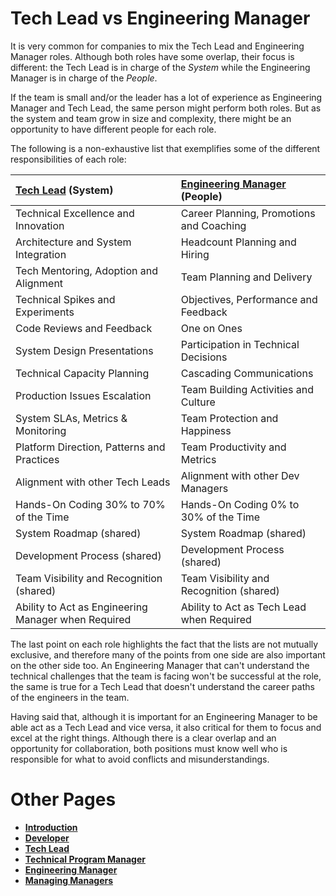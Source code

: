 # Tech Lead vs Engineering Manager

It is very common for companies to mix the Tech Lead and Engineering Manager roles. Although both roles have some overlap, their focus is different: the Tech Lead is in charge of the *System* while the Engineering Manager is in charge of the *People*.

If the team is small and/or the leader has a lot of experience as Engineering Manager and Tech Lead, the same person might perform both roles. But as the system and team grow in size and complexity, there might be an opportunity to have different people for each role.

The following is a non-exhaustive list that exemplifies some of the different responsibilities of each role:

| [Tech Lead](TechLead.md) (System)                   | [Engineering Manager](EngineeringManager.md) (People) |
|:----------------------------------------------------|:------------------------------------------------------|
| Technical Excellence and Innovation                 | Career Planning, Promotions and Coaching              |
| Architecture and System Integration                 | Headcount Planning and Hiring                         |
| Tech Mentoring, Adoption and Alignment              | Team Planning and Delivery                            |
| Technical Spikes and Experiments                    | Objectives, Performance and Feedback                  |
| Code Reviews and Feedback                           | One on Ones                                           |
| System Design Presentations                         | Participation in Technical Decisions                  |
| Technical Capacity Planning                         | Cascading Communications                              |
| Production Issues Escalation                        | Team Building Activities and Culture                  |
| System SLAs, Metrics & Monitoring                   | Team Protection and Happiness                         |
| Platform Direction, Patterns and Practices          | Team Productivity and Metrics                         |
| Alignment with other Tech Leads                     | Alignment with other Dev Managers                     |
| Hands-On Coding 30% to 70% of the Time              | Hands-On Coding 0% to 30% of the Time                 |
| System Roadmap (shared)                             | System Roadmap (shared)                               |
| Development Process (shared)                        | Development Process (shared)                          |
| Team Visibility and Recognition (shared)            | Team Visibility and Recognition (shared)              |
| Ability to Act as Engineering Manager when Required | Ability to Act as Tech Lead when Required             |

The last point on each role highlights the fact that the lists are not mutually exclusive, and therefore many of the points from one side are also important on the other side too. An Engineering Manager that can't understand the technical challenges that the team is facing won't be successful at the role, the same is true for a Tech Lead that doesn't understand the career paths of the engineers in the team. 

Having said that, although it is important for an Engineering Manager to be able act as a Tech Lead and vice versa, it also critical for them to focus and excel at the right things. Although there is a clear overlap and an opportunity for collaboration, both positions must know well who is responsible for what to avoid conflicts and misunderstandings.


# Other Pages

* [**Introduction**](README.md)
* [**Developer**](Developer.md)
* [**Tech Lead**](TechLead.md)
* [**Technical Program Manager**](TechnicalProgramManager.md)
* [**Engineering Manager**](EngineeringManager.md)
* [**Managing Managers**](Managing-Managers.md)
